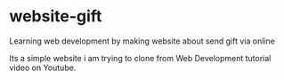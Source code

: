# website-gift
Learning web development by making website about send gift via online

Its a simple website i am trying to clone from Web Development tutorial video on Youtube.
